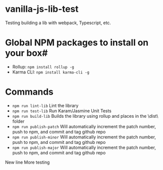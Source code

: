 # vanilla-js-lib-test
Testing building a lib with webpack, Typescript, etc.

# Global NPM packages to install on your box#
* Rollup: `npm install rollup -g`
* Karma CLI: `npm install karma-cli -g`

# Commands #
* `npm run lint-lib` Lint the library
* `npm run test-lib` Run Karam/Jasmine Unit Tests
* `npm run build-lib` Builds the library using rollup and places in the \dist\ folder
* `npm run publish-patch` Will automatically increment the patch number, push to npm, and commit and tag github repo
* `npm run publish-minor` Will automatically increment the patch number, push to npm, and commit and tag github repo
* `npm run publish-major` Will automatically increment the patch number, push to npm, and commit and tag github repo

New line More testing
